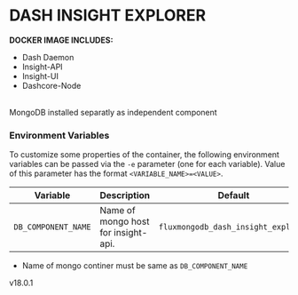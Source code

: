 # DASH INSIGHT EXPLORER
<b> DOCKER IMAGE INCLUDES: </b>
- Dash Daemon
- Insight-API
- Insight-UI
- Dashcore-Node

<br>MongoDB installed separatly as independent component

### Environment Variables

To customize some properties of the container, the following environment
variables can be passed via the `-e` parameter (one for each variable).  Value
of this parameter has the format `<VARIABLE_NAME>=<VALUE>`.

| Variable       | Description                                  | Default |
|----------------|----------------------------------------------|---------|
|`DB_COMPONENT_NAME`| Name of mongo host for insight-api. | `fluxmongodb_dash_insight_explorer` |
 - Name of mongo continer must be same as `DB_COMPONENT_NAME`

v18.0.1
